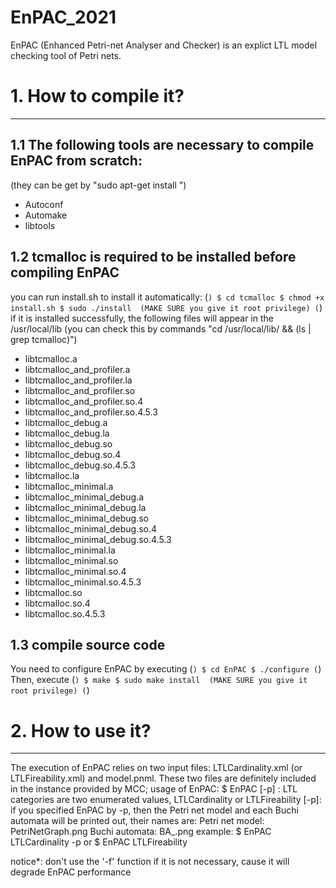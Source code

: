 # EnPAC_2021
EnPAC (Enhanced Petri-net Analyser and Checker) is an explict LTL model checking tool of Petri nets.

# 1. How to compile it?
-----------------------------------------------------------------
## 1.1 The following tools are necessary to compile EnPAC from scratch:
(they can be get by "sudo apt-get install <package>")
- Autoconf
- Automake
- libtools

## 1.2 tcmalloc is required to be installed before compiling EnPAC
you can run install.sh to install it automatically:
(```)
$ cd tcmalloc
$ chmod +x install.sh
$ sudo ./install  (MAKE SURE you give it root privilege)
(```)
if it is installed successfully, the following files will appear in the /usr/local/lib (you can check this by commands "cd /usr/local/lib/ && (ls | grep tcmalloc)")
- libtcmalloc.a
- libtcmalloc_and_profiler.a
- libtcmalloc_and_profiler.la
- libtcmalloc_and_profiler.so
- libtcmalloc_and_profiler.so.4
- libtcmalloc_and_profiler.so.4.5.3
- libtcmalloc_debug.a
- libtcmalloc_debug.la
- libtcmalloc_debug.so
- libtcmalloc_debug.so.4
- libtcmalloc_debug.so.4.5.3
- libtcmalloc.la
- libtcmalloc_minimal.a
- libtcmalloc_minimal_debug.a
- libtcmalloc_minimal_debug.la
- libtcmalloc_minimal_debug.so
- libtcmalloc_minimal_debug.so.4
- libtcmalloc_minimal_debug.so.4.5.3
- libtcmalloc_minimal.la
- libtcmalloc_minimal.so
- libtcmalloc_minimal.so.4
- libtcmalloc_minimal.so.4.5.3
- libtcmalloc.so
- libtcmalloc.so.4
- libtcmalloc.so.4.5.3

## 1.3 compile source code

You need to configure EnPAC by executing
(```)
$ cd EnPAC
$ ./configure
(```)
Then, execute
(```)
$ make
$ sudo make install  (MAKE SURE you give it root privilege)
(```)

# 2. How to use it?
----------------------------------------------------------------------------------
The execution of EnPAC relies on two input files: LTLCardinality.xml (or LTLFireability.xml) and model.pnml. These two files are definitely included in the instance provided by MCC;
    usage of EnPAC: 
    $ EnPAC <LTL category> [-p]
        <LTL category>: LTL categories are two enumerated values, LTLCardinality or LTLFireability
        [-p]: if you specified EnPAC by -p, then the Petri net model and each Buchi automata will be printed out, their names are:
            Petri net model: PetriNetGraph.png
            Buchi automata: BA_<propertyid>.png
    example: 
          $ EnPAC LTLCardinality -p
    or $ EnPAC LTLFireability  

notice*: don't use the '-f' function if it is not necessary, cause it will degrade EnPAC performance
